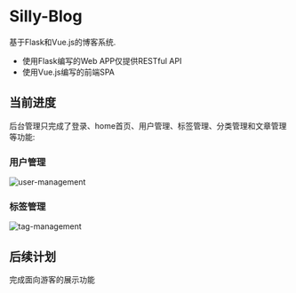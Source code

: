 # Silly-Blog

基于Flask和Vue.js的博客系统.

* 使用Flask编写的Web APP仅提供RESTful API
* 使用Vue.js编写的前端SPA

## 当前进度

后台管理只完成了登录、home首页、用户管理、标签管理、分类管理和文章管理等功能:

### 用户管理

![user-management](https://raw.githubusercontent.com/garenchan/silly-blog/master/docs/snapshots/%E7%94%A8%E6%88%B7%E7%AE%A1%E7%90%86.png)

### 标签管理

![tag-management](https://raw.githubusercontent.com/garenchan/silly-blog/master/docs/snapshots/%E6%A0%87%E7%AD%BE%E7%AE%A1%E7%90%86.png)

## 后续计划

完成面向游客的展示功能
